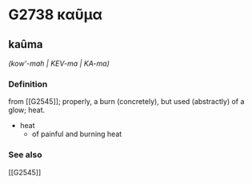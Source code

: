 # G2738 καῦμα

## kaûma

_(kow'-mah | KEV-ma | KA-ma)_

### Definition

from [[G2545]]; properly, a burn (concretely), but used (abstractly) of a glow; heat.

- heat
  - of painful and burning heat

### See also

[[G2545]]

